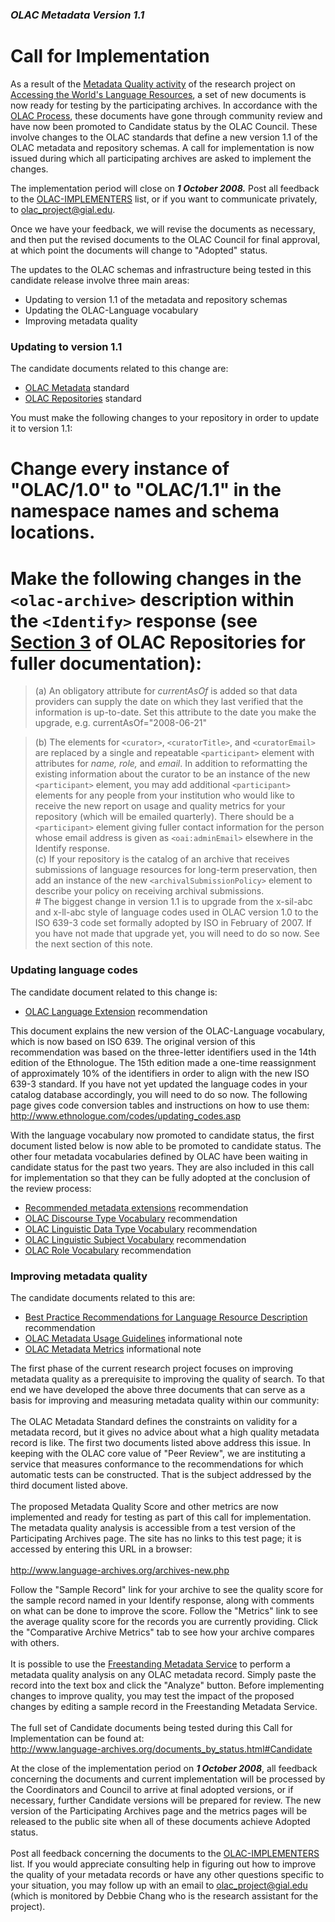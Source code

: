 ### _OLAC Metadata Version 1.1_ ###

# Call for Implementation #

As a result of the [Metadata Quality activity](Metadata.md) of the research project on [Accessing the World's Language Resources](Home.md), a set of new documents is now ready for testing by the participating archives. In accordance with the [OLAC Process](http://www.language-archives.org/OLAC/process.html), these documents have gone through community review and have now been promoted to Candidate status by the OLAC Council. These involve changes to the OLAC standards that define a new version 1.1 of the OLAC metadata and repository schemas. A call for implementation is now issued during which all participating archives are asked to implement the changes.

The implementation period will close on _**1 October 2008.**_ Post all feedback to the [OLAC-IMPLEMENTERS](http://lists.linguistlist.org/archives/olac-implementers.html) list, or if you want to communicate privately, to [olac\_project@gial.edu](mailto:olac_project@gial.edu).

Once we have your feedback, we will revise the documents as necessary, and then put the revised documents to the OLAC Council for final approval, at which point the documents will change to "Adopted" status.

The updates to the OLAC schemas and infrastructure being tested in this candidate release involve three main areas:
  * Updating to version 1.1 of the metadata and repository schemas
  * Updating the OLAC-Language vocabulary
  * Improving metadata quality

### Updating to version 1.1 ###

The candidate documents related to this change are:
  * [OLAC Metadata](http://www.language-archives.org/OLAC/metadata-20080531.html) standard
  * [OLAC Repositories](http://olac.svn.sourceforge.net/viewvc/olac/web/OLAC/repositories-new.html) standard

You must make the following changes to your repository in order to update it to version 1.1:
# Change every instance of "OLAC/1.0" to "OLAC/1.1" in the namespace names and schema locations.
# Make the following changes in the `<olac-archive>` description within the `<Identify>` response (see [Section 3](http://www.language-archives.org/OLAC/repositories-20080531.html#OLAC%20archive%20description) of OLAC Repositories for fuller documentation):
> (a) An obligatory attribute for _currentAsOf_ is added so that data providers can supply the date on which they last verified that the information is up-to-date. Set this attribute to the date you make the upgrade, e.g. currentAsOf="2008-06-21"<br>
<blockquote>(b) The elements for <code>&lt;curator&gt;</code>, <code>&lt;curatorTitle&gt;</code>, and <code>&lt;curatorEmail&gt;</code> are replaced by a single and repeatable <code>&lt;participant&gt;</code> element with attributes for <i>name, role,</i> and <i>email</i>. In addition to reformatting the existing information about the curator to be an instance of the new <code>&lt;participant&gt;</code> element, you may add additional <code>&lt;participant&gt;</code> elements for any people from your institution who would like to receive the new report on usage and quality metrics for your repository (which will be emailed quarterly). There should be a <code>&lt;participant&gt;</code> element giving fuller contact information for the person whose email address is given as <code>&lt;oai:adminEmail&gt;</code> elsewhere in the Identify response.<br>
(c) If your repository is the catalog of an archive that receives submissions of language resources for long-term preservation, then add an instance of the new <code>&lt;archivalSubmissionPolicy&gt;</code> element to describe your policy on receiving archival submissions.<br>
# The biggest change in version 1.1 is to upgrade from the x-sil-abc and x-ll-abc style of language codes used in OLAC version 1.0 to the ISO 639-3 code set formally adopted by ISO in February of 2007. If you have not made that upgrade yet, you will need to do so now. See the next section of this note.</blockquote>

<h3>Updating language codes</h3>

The candidate document related to this change is:<br>
<ul><li><a href='http://www.language-archives.org/REC/language.html'>OLAC Language Extension</a> recommendation</li></ul>

This document explains the new version of the OLAC-Language vocabulary, which is now based on ISO 639. The original version of this recommendation was based on the three-letter identifiers used in the 14th edition of the Ethnologue. The 15th edition made a one-time reassignment of approximately 10% of the identifiers in order to align with the new ISO 639-3 standard. If you have not yet updated the language codes in your catalog database accordingly, you will need to do so now. The following page gives code conversion tables and instructions on how to use them: <a href='http://www.ethnologue.com/codes/updating_codes.asp'>http://www.ethnologue.com/codes/updating_codes.asp</a>

With the language vocabulary now promoted to candidate status, the first document listed below is now able to be promoted to candidate status. The other four metadata vocabularies defined by OLAC have been waiting in candidate status for the past two years. They are also included in this call for implementation so that they can be fully adopted at the conclusion of the review process:<br>
<ul><li><a href='http://www.language-archives.org/REC/olac-extensions.html'>Recommended metadata extensions</a> recommendation<br>
</li><li><a href='http://www.language-archives.org/REC/discourse.html'>OLAC Discourse Type Vocabulary</a> recommendation<br>
</li><li><a href='http://www.language-archives.org/REC/type.html'>OLAC Linguistic Data Type Vocabulary</a> recommendation<br>
</li><li><a href='http://www.language-archives.org/REC/field.html'>OLAC Linguistic Subject Vocabulary</a> recommendation<br>
</li><li><a href='http://www.language-archives.org/REC/role.html'>OLAC Role Vocabulary</a> recommendation</li></ul>

<h3>Improving metadata quality</h3>

The candidate documents related to this are:<br>
<ul><li><a href='http://www.language-archives.org/REC/bpr.html'>Best Practice Recommendations for Language Resource Description</a> recommendation<br>
</li><li><a href='http://www.language-archives.org/NOTE/usage.html'>OLAC Metadata Usage Guidelines</a> informational note<br>
</li><li><a href='http://www.language-archives.org/NOTE/metrics.html'>OLAC Metadata Metrics</a> informational note</li></ul>

The first phase of the current research project focuses on improving metadata quality as a prerequisite to improving the quality of search. To that end we have developed the above three documents that can serve as a basis for improving and measuring metadata quality within our community:<br>
<br>
The OLAC Metadata Standard defines the constraints on validity for a metadata record, but it gives no advice about what a high quality metadata record is like. The first two documents listed above address this issue. In keeping with the OLAC core value of "Peer Review", we are instituting a service that measures conformance to the recommendations for which automatic tests can be constructed. That is the subject addressed by the third document listed above.<br>
<br>
The proposed Metadata Quality Score and other metrics are now implemented and ready for testing as part of this call for implementation. The metadata quality analysis is accessible from a test version of the Participating Archives page. The site has no links to this test page; it is accessed by entering this URL in a browser:<br>
<br>
<a href='http://www.language-archives.org/archives-new.php'>http://www.language-archives.org/archives-new.php</a>

Follow the "Sample Record" link for your archive to see the quality score for the sample record named in your Identify response, along with comments on what can be done to improve the score. Follow the "Metrics" link to see the average quality score for the records you are currently providing. Click the "Comparative Archive Metrics" tab to see how your archive compares with others.<br>
<br>
It is possible to use the <a href='http://www.language-archives.org/tools/metadata/freestanding.html'>Freestanding Metadata Service</a> to perform a metadata quality analysis on any OLAC metadata record. Simply paste the record into the text box and click the "Analyze" button. Before implementing changes to improve quality, you may test the impact of the proposed changes by editing a sample record in the Freestanding Metadata Service.<br>
<br>
The full set of Candidate documents being tested during this Call for Implementation can be found at:<br>
<a href='http://www.language-archives.org/documents_by_status.html#Candidate'>http://www.language-archives.org/documents_by_status.html#Candidate</a>

At the close of the implementation period on <b><i>1 October 2008</i></b>, all feedback concerning the documents and current implementation will be processed by the Coordinators and Council to arrive at final adopted versions, or if necessary, further Candidate versions will be prepared for review. The new version of the Participating Archives page and the metrics pages will be released to the public site when all of these documents achieve Adopted status.<br>
<br>
Post all feedback concerning the documents to the <a href='http://lists.linguistlist.org/archives/olac-implementers.html'>OLAC-IMPLEMENTERS</a> list. If you would appreciate consulting help in figuring out how to improve the quality of your metadata records or have any other questions specific to your situation, you may follow up with an email to <a href='mailto:olac_project@gial.edu'>olac_project@gial.edu</a> (which is monitored by Debbie Chang who is the research assistant for the project).